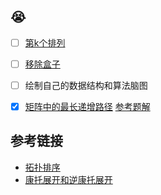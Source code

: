 ## 😭

- [ ] [第k个排列](https://leetcode-cn.com/problems/permutation-sequence/)
- [ ] [移除盒子](https://leetcode-cn.com/problems/remove-boxes/)
- [ ] 绘制自己的数据结构和算法脑图


- [x] [矩阵中的最长递增路径](https://leetcode-cn.com/problems/longest-increasing-path-in-a-matrix/)
   [参考题解](https://leetcode.com/problems/longest-increasing-path-in-a-matrix/discuss/78336/Graph-theory-Java-solution-O(v2)-no-DFS)

## 参考链接

- [拓扑排序](https://www.cnblogs.com/bigsai/p/11489260.html)
- [康托展开和逆康托展开](https://blog.csdn.net/wbin233/article/details/72998375)
